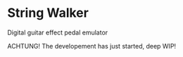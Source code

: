 # String Walker

Digital guitar effect pedal emulator

ACHTUNG! The developement has just started, deep WIP!
